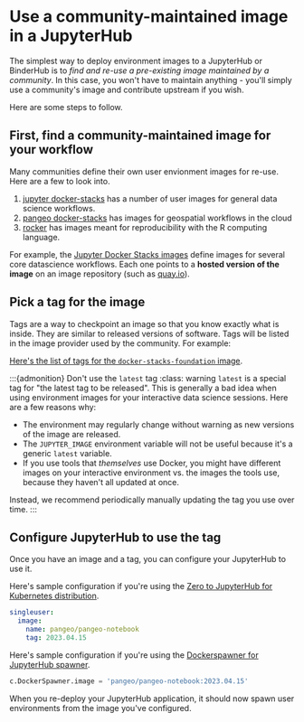 # Use a community-maintained image in a JupyterHub

The simplest way to deploy environment images to a JupyterHub or BinderHub is to _find and re-use a pre-existing image maintained by a community_. In this case, you won't have to maintain anything - you'll simply use a community's image and contribute upstream if you wish.

Here are some steps to follow.

## First, find a community-maintained image for your workflow

Many communities define their own user envionment images for re-use. Here are a few to look into.

1. [jupyter docker-stacks](https://jupyter-docker-stacks.readthedocs.io/) has a number of user images for general data science workflows.
2. [pangeo docker-stacks](https://github.com/pangeo-data/pangeo-docker-images) has images for geospatial workflows in the cloud
3. [rocker](https://rocker-project.org/) has images meant for reproducibility with the R computing language.

For example, the [Jupyter Docker Stacks images](https://jupyter-docker-stacks.readthedocs.io/en/latest/using/selecting.html#core-stacks) define images for several core datascience workflows. Each one points to a **hosted version of the image** on an image repository (such as [quay.io](https://quay.io)).

## Pick a tag for the image

Tags are a way to checkpoint an image so that you know exactly what is inside. They are similar to released versions of software. Tags will be listed in the image provider used by the community. For example:

[Here's the list of tags for the `docker-stacks-foundation` image](https://quay.io/repository/jupyter/docker-stacks-foundation?tab=tags).

:::{admonition} Don't use the `latest` tag
:class: warning
`latest` is a special tag for "the latest tag to be released". This is generally a bad idea when using environment images for your interactive data science sessions. Here are a few reasons why:

- The environment may regularly change without warning as new versions of the image are released.
- The `JUPYTER_IMAGE` environment variable will not be useful because it's a generic `latest` variable.
- If you use tools that _themselves_ use Docker, you might have different images on your interactive environment vs. the images the tools use, because they haven't all updated at once.

Instead, we recommend periodically manually updating the tag you use over time.
:::

## Configure JupyterHub to use the tag

Once you have an image and a tag, you can configure your JupyterHub to use it.

Here's sample configuration if you're using the [Zero to JupyterHub for Kubernetes distribution](https://z2jh.jupyter.org).

```yaml
singleuser:
  image:
    name: pangeo/pangeo-notebook
    tag: 2023.04.15
```

Here's sample configuration if you're using the [Dockerspawner for JupyterHub spawner](https://jupyterhub-dockerspawner.readthedocs.io/en/latest/).

```python
c.DockerSpawner.image = 'pangeo/pangeo-notebook:2023.04.15'
```

When you re-deploy your JupyterHub application, it should now spawn user environments from the image you've configured.
